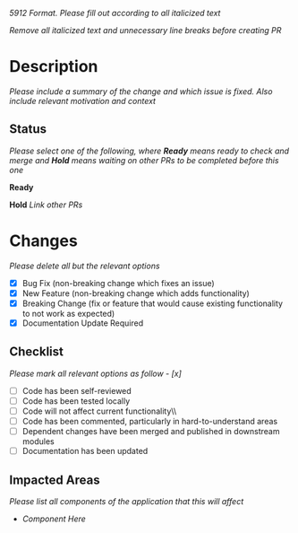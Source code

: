 _5912 Format. Please fill out according to all italicized text_

_Remove all italicized text and unnecessary line breaks before creating PR_

# Description

_Please include a summary of the change and which issue is fixed. Also include relevant motivation and context_

## Status

_Please select one of the following, where **Ready** means ready to check and merge and **Hold** means waiting on other PRs to be completed before this one_

**Ready**

**Hold** _Link other PRs_

# Changes

_Please delete all but the relevant options_

- [x] Bug Fix (non-breaking change which fixes an issue)
- [x] New Feature (non-breaking change which adds functionality)
- [x] Breaking Change (fix or feature that would cause existing functionality to not work as expected)
- [x] Documentation Update Required

## Checklist

_Please mark all relevant options as follow - [x]_

- [ ] Code has been self-reviewed
- [ ] Code has been tested locally
- [ ] Code will not affect current functionality\\\
- [ ] Code has been commented, particularly in hard-to-understand areas
- [ ] Dependent changes have been merged and published in downstream modules
- [ ] Documentation has been updated

## Impacted Areas

_Please list all components of the application that this will affect_

- _Component Here_
